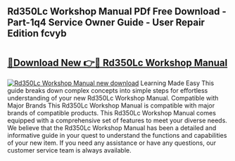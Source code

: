 ## Rd350Lc Workshop Manual PDf Free Download - Part-1q4 Service Owner Guide - User Repair Edition fcvyb

# <h2><a href="http://cf19413.oget.top/?id=Rd350Lc+Workshop+Manual">🔗Download New 👉🔴 Rd350Lc Workshop Manual</a></h2>

[![Rd350Lc Workshop Manual new download](https://i.imgur.com/5g1atiW.png)](http://cf19413.oget.top/?id=Rd350Lc+Workshop+Manual)
Learning Made Easy This guide breaks down complex concepts into simple steps for effortless understanding of your new Rd350Lc Workshop Manual. Compatible with Major Brands This Rd350Lc Workshop Manual is compatible with major brands of compatible products. This Rd350Lc Workshop Manual comes equipped with a comprehensive set of features to meet your diverse needs. We believe that the Rd350Lc Workshop Manual has been a detailed and informative guide in your quest to understand the functions and capabilities of your new item. If you need any assistance or have any questions, our customer service team is always available.
